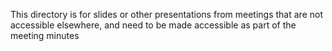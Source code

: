 This directory is for slides or other presentations
from meetings that are not accessible elsewhere, and
need to be made accessible as part of the meeting minutes
